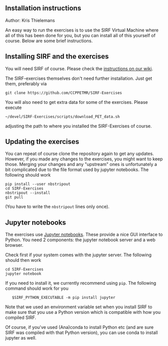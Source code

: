 Installation instructions
-------------------------
Author: Kris Thielemans

An easy way to run the exercises is to use the SIRF Virtual Machine where
all of this has been done for you, but you can install all of this yourself
of course. Below are some brief instructions.



Installing SIRF and the exercises
---------------------------------

You will need SIRF of course. Please check the [instructions on our wiki](https://github.com/CCPPETMR/SIRF/wiki/How-to-obtain-SIRF).

The SIRF-exercises themselves don't need further installation. Just get them, preferably via

    git clone https://github.com/CCPPETMR/SIRF-Exercises

You will also need to get extra data for some of the exercises. Please execute

    ~/devel/SIRF-Exercises/scripts/download_PET_data.sh

adjusting the path to where you installed the SIRF-Exercises of course.

Updating the exercises
----------------------
You can repeat of course clone the repository again to get any updates. However, if you made any changes
to the exercises, you might want to keep those. Merging your changes and any
"upstream" ones is unfortunately a bit complicated
due to the file format used by jupyter notebooks. The following should work

    pip install --user nbstripout
    cd SIRF-Exercises
    nbstripout --install
    git pull

(You have to write the `nbstripout` lines only once).

Jupyter notebooks
---------------
The exercises use [Jupyter notebooks](http://jupyter-notebook-beginner-guide.readthedocs.io/en/latest/what_is_jupyter.html).
These provide a nice GUI interface to Python. You need 2 components:
the jupyter notebook server and a web browser.

Check first if your system comes with the jupyter server. The following
should then work

    cd SIRF-Exercises
    jupyter notebook

If you need to install it, we currently recommend using `pip`. The following command
should work for you

       $SIRF_PYTHON_EXECUTABLE -m pip install jupyter

Note that we used an environment variable set when you install SIRF to make
sure that you use a Python version which is compatible with how you compiled SIRF.

Of course, if you've used (Ana)conda to install Python etc (and are sure
SIRF was compiled with that Python version), you can use conda to install
jupyter as well.
